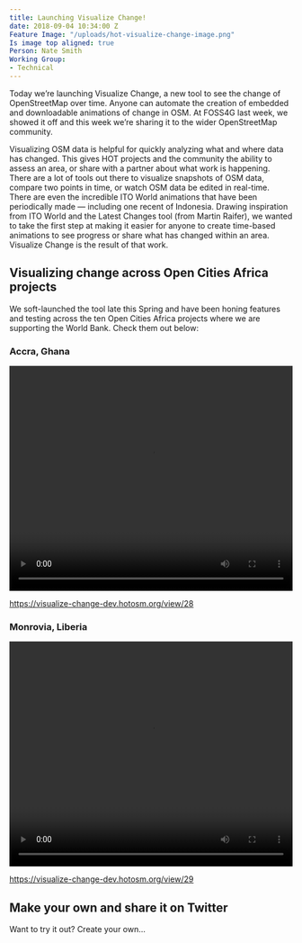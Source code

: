 ```yaml
---
title: Launching Visualize Change!
date: 2018-09-04 10:34:00 Z
Feature Image: "/uploads/hot-visualize-change-image.png"
Is image top aligned: true
Person: Nate Smith
Working Group:
- Technical
---
```


Today we’re launching Visualize Change, a new tool to see the change of OpenStreetMap over time. Anyone can automate the creation of embedded and downloadable animations of change in OSM. At FOSS4G last week, we showed it off and this week we’re sharing it to the wider OpenStreetMap community. 

Visualizing OSM data is helpful for quickly analyzing what and where data has changed. This gives HOT projects and the community the ability to assess an area, or share with a partner about what work is happening. There are a lot of tools out there to visualize snapshots of OSM data, compare two points in time, or watch OSM data be edited in real-time. There are even the incredible ITO World animations that have been periodically made — including one recent of Indonesia. Drawing inspiration from ITO World and the Latest Changes tool (from Martin Raifer), we wanted to take the first step at making it easier for anyone to create time-based animations to see progress or share what has changed within an area. Visualize Change is the result of that work.

## Visualizing change across Open Cities Africa projects

We soft-launched the tool late this Spring and have been honing features and testing across the ten Open Cities Africa projects where we are supporting the World Bank. Check them out below:

### Accra, Ghana
<video controls autoplay loop src="https://visualize-change-dev.hotosm.org/renders/90abda4e4291e538c1a2e6c9ff725d6b/render.mp4" width="100%" height="400">Sorry, your browser doesn't support embedded videos.</video>

https://visualize-change-dev.hotosm.org/view/28

### Monrovia, Liberia
<video controls autoplay loop src="http://visualize-change-dev.hotosm.org/renders/545a33032ae5afc37fc15f7111d25fcc/render.mp4" width="100%" height="400">Sorry, your browser doesn't support embedded videos.</video>

https://visualize-change-dev.hotosm.org/view/29


## Make your own and share it on Twitter

Want to try it out? Create your own…
